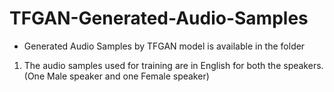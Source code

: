 # TFGAN-Generated-Audio-Samples
- Generated Audio Samples by TFGAN model is available in the folder
1. The audio samples used for training are in English for both the speakers. (One Male speaker and one Female speaker)
